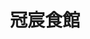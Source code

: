 ---
title: "冠宸食館"
description: "冠宸食館"
layout: shop
keywords:
  - 美食競賽
  - 台灣美食
  - 美食精選
datePublished: "2025-06-30"
dateModified: "2025-07-04"
city: "台北市"
district: "北投區"
address: "台北市北投區竹子湖路67號"
phone: "0228626408"
geo: "25.17632351804717, 121.53966463406918"
google_map: "https://maps.app.goo.gl/Xna1Z1L18DP3xckM8"
footinder: "https://footinder.com.tw/%E5%8F%B0%E5%8C%97%E5%B8%82%E5%8C%97%E6%8A%95%E5%8D%80/8051/"
official: ""
award:
  - name: "500盤"
    year: "2024"
    entries:
      - dishes:
          - "鹽酥竹雞"

---